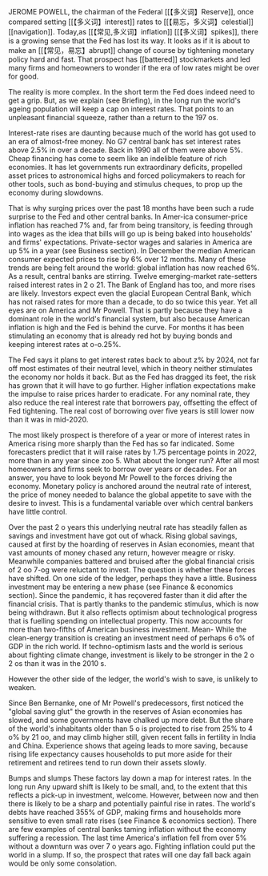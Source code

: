 JEROME POWELL, the chairman of the Federal [[【多义词】Reserve]], once compared setting [[【多义词】interest]] rates to [[【易忘，多义词】celestial]] [[navigation]]. Today,as [[【常见,多义词】inflation]] [[【多义词】spikes]], there is a growing sense that the Fed has lost its way. It looks as if it is about to make an [[【常见，易忘】abrupt]] change of course by tightening monetary policy hard and fast. That prospect has [[battered]] stockmarkets and led many firms and homeowners to wonder if the era of low rates might be over for good.

The reality is more complex. In the short term the Fed does indeed need to get a grip. But, as we explain (see Briefing), in the long run the world's ageing population will keep a cap on interest rates. That points to an unpleasant financial squeeze, rather than a return to the 197 os.

Interest-rate rises are daunting because much of the world has got used to an era of almost-free money. No G7 central bank has set interest rates above 2.5% in over a decade. Back in 1990 all of them were above 5%. Cheap financing has come to seem like an indelible feature of rich economies. It has let governments run extraordinary deficits, propelled asset prices to astronomical highs and forced policymakers to reach for other tools, such as bond-buying and stimulus cheques, to prop up the economy during slowdowns.

That is why surging prices over the past 18 months have been such a rude surprise to the Fed and other central banks. In Amer-ica consumer-price inflation has reached 7% and, far from being transitory, is feeding through into wages as the idea that bills will go up is being baked into households' and firms' expectations. Private-sector wages and salaries in America are up 5% in a year (see Business section). In December the median American consumer expected prices to rise by 6% over 12 months. Many of these trends are being felt around the world: global inflation has now reached 6%.
As a result, central banks are stirring. Twelve emerging-market rate-setters raised interest rates in 2 o 21. The Bank of England has too, and more rises are likely. Investors expect even the glacial European Central Bank, which has not raised rates for more than a decade, to do so twice this year. Yet all eyes are on America and Mr Powell. That is partly because they have a dominant role in the world's financial system, but also because American inflation is high and the Fed is behind the curve. For months it has been stimulating an economy that is already red hot by buying bonds and keeping interest rates at o-o.25%.

The Fed says it plans to get interest rates back to about z% by 2024, not far off most estimates of their neutral level, which in theory neither stimulates the economy nor holds it back. But as the Fed has dragged its feet, the risk has grown that it will have to go further. Higher inflation expectations make the impulse to raise prices harder to eradicate. For any nominal rate, they also reduce the real interest rate that borrowers pay, offsetting the effect of Fed tightening. The real cost of borrowing over five years is still lower now than it was in mid-2020.

The most likely prospect is therefore of a year or more of interest rates in America rising more sharply than the Fed has so far indicated. Some forecasters predict that it will raise rates by 1.75 percentage points in 2022, more than in any year since zoo 5.
What about the longer run? After all most homeowners and firms seek to borrow over years or decades. For an answer, you have to look beyond Mr Powell to the forces driving the economy. Monetary policy is anchored around the neutral rate of interest, the price of money needed to balance the global appetite to save with the desire to invest. This is a fundamental variable over which central bankers have little control.

Over the past 2 o years this underlying neutral rate has steadily fallen as savings and investment have got out of whack. Rising global savings, caused at first by the hoarding of reserves in Asian economies, meant that vast amounts of money chased any return, however meagre or risky. Meanwhile companies battered and bruised after the global financial crisis of 2 oo 7-og were reluctant to invest. The question is whether these forces have shifted. On one side of the ledger, perhaps they have a little. Business investment may be entering a new phase (see Finance & economics section). Since the pandemic, it has reçovered faster than it did after the financial crisis. That is partly thanks to the pandemic stimulus, which is now being withdrawn. But it also reflects optimism about technological progress that is fuelling spending on intellectual property. This now accounts for more than two-fifths of American business investment. Mean-
 While the clean-energy transition is creating an investment need of perhaps 6 o% of GDP in the rich world. If techno-optimism lasts and the world is serious about fighting climate change, investment is likely to be stronger in the 2 o 2 os than it was in the 2010 s.

However the other side of the ledger, the world's wish to save, is unlikely to weaken.

Since Ben Bernanke, one of Mr Powell's predecessors, first noticed the "global saving glut" the growth in the reserves of Asian economies has slowed, and some governments have chalked up more debt. But the share of the world's inhabitants older than 5 o is projected to rise from 25% to 4 o% by 21 oo, and may climb higher still, given recent falls in fertility in India and China. Experience shows that ageing leads to more saving, because rising life expectancy causes households to put more aside for their retirement and retirees tend to run down their assets slowly.

Bumps and slumps These factors lay down a map for interest rates. In the long run
 Any upward shift is likely to be small, and, to the extent that this reflects a pick-up in investment, welcome. However, between now and then there is likely to be a sharp and potentially painful rise in rates. The world's debts have reached 355% of GDP, making firms and households more sensitive to even small rate rises (see Finance & economics section). There are few examples of central banks taming inflation without the economy suffering a recession. The last time America's inflation fell from over 5% without a downturn was over 7 o years ago. Fighting inflation could put the world in a slump. If so, the prospect that rates will one day fall back again would be only some consolation. 



